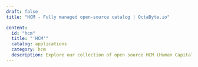 ```yaml
---
draft: false
title: "HCM - Fully managed open-source catalog | OctaByte.io"

content:
  id: "hcm"
  title: "'HCM'"
  catalog: applications
  category: hcm
  description: Explore our collection of open source HCM (Human Capital Management System) software on OctaByte. We handle installation, backup, updates, support, and maintenance, ensuring a streamlined content management experience for your website or platform.
---
```

